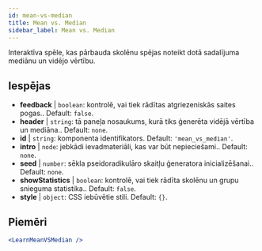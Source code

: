```yaml
---
id: mean-vs-median
title: Mean vs. Median
sidebar_label: Mean vs. Median
---
```


Interaktīva spēle, kas pārbauda skolēnu spējas noteikt dotā sadalījuma mediānu un vidējo vērtību.

## Iespējas

* __feedback__ | `boolean`: kontrolē, vai tiek rādītas atgriezeniskās saites pogas.. Default: `false`.
* __header__ | `string`: tā paneļa nosaukums, kurā tiks ģenerēta vidējā vērtība un mediāna.. Default: `none`.
* __id__ | `string`: komponenta identifikators. Default: `'mean_vs_median'`.
* __intro__ | `node`: jebkādi ievadmateriāli, kas var būt nepieciešami.. Default: `none`.
* __seed__ | `number`: sēkla pseidoradikulāro skaitļu ģeneratora inicializēšanai.. Default: `none`.
* __showStatistics__ | `boolean`: kontrolē, vai tiek rādīta skolēnu un grupu snieguma statistika.. Default: `false`.
* __style__ | `object`: CSS iebūvētie stili. Default: `{}`.


## Piemēri

```jsx live
<LearnMeanVSMedian />
```

